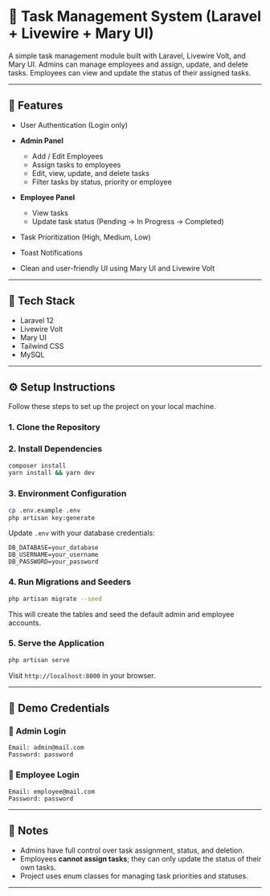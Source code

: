 # 📝 Task Management System (Laravel + Livewire + Mary UI)

A simple task management module built with Laravel, Livewire Volt, and Mary UI. Admins can manage employees and assign, update, and delete tasks. Employees can view and update the status of their assigned tasks.

---

## 🚀 Features

* User Authentication (Login only)
  
* **Admin Panel**

  * Add / Edit Employees
  * Assign tasks to employees
  * Edit, view, update, and delete tasks
  * Filter tasks by status, priority or employee
    
* **Employee Panel**

  * View tasks
  * Update task status (Pending → In Progress → Completed)
* Task Prioritization (High, Medium, Low)
* Toast Notifications
* Clean and user-friendly UI using Mary UI and Livewire Volt

---

## 📂 Tech Stack

* Laravel 12
* Livewire Volt
* Mary UI
* Tailwind CSS
* MySQL

---

## ⚙️ Setup Instructions

Follow these steps to set up the project on your local machine.

### 1. Clone the Repository

### 2. Install Dependencies

```bash
composer install
yarn install && yarn dev
```

### 3. Environment Configuration

```bash
cp .env.example .env
php artisan key:generate
```

Update `.env` with your database credentials:

```
DB_DATABASE=your_database
DB_USERNAME=your_username
DB_PASSWORD=your_password
```

### 4. Run Migrations and Seeders

```bash
php artisan migrate --seed
```

This will create the tables and seed the default admin and employee accounts.

### 5. Serve the Application

```bash
php artisan serve
```

Visit `http://localhost:8000` in your browser.

---

## 👥 Demo Credentials

### 🔑 Admin Login

```
Email: admin@mail.com  
Password: password
```

### 👤 Employee Login

```
Email: employee@mail.com  
Password: password
```

---

## 📌 Notes

* Admins have full control over task assignment, status, and deletion.
* Employees **cannot assign tasks**; they can only update the status of their own tasks.
* Project uses enum classes for managing task priorities and statuses.

---
